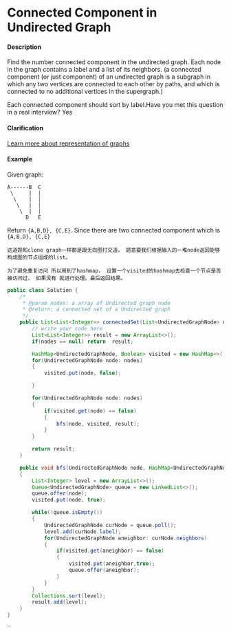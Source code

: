# Connected Component in Undirected Graph

#### Description

Find the number connected component in the undirected graph. Each node in the graph contains a label and a list of its neighbors. \(a connected component \(or just component\) of an undirected graph is a subgraph in which any two vertices are connected to each other by paths, and which is connected to no additional vertices in the supergraph.\)

Each connected component should sort by label.Have you met this question in a real interview?  Yes

#### Clarification

[Learn more about representation of graphs](http://www.lintcode.com/help/graph)

#### Example

Given graph:

```text
A------B  C
 \     |  | 
  \    |  |
   \   |  |
    \  |  |
      D   E
```

Return `{A,B,D}, {C,E}`. Since there are two connected component which is `{A,B,D}, {C,E}`

`这道题和clone graph一样都是跟无向图打交道， 题意要我们根据输入的一堆node返回能够构成图的节点组成的list。`

`为了避免重复访问 所以用到了hashmap， 设置一个visited的hashmap去检查一个节点是否被访问过， 如果没有 就进行处理。最后返回结果。`

```java
public class Solution {
    /*
     * @param nodes: a array of Undirected graph node
     * @return: a connected set of a Undirected graph
     */
    public List<List<Integer>> connectedSet(List<UndirectedGraphNode> nodes) {
        // write your code here
        List<List<Integer>> result = new ArrayList<>();
        if(nodes == null) return  result;

        HashMap<UndirectedGraphNode, Boolean> visited = new HashMap<>();
        for(UndirectedGraphNode node: nodes)
        {
            visited.put(node, false);

        }

        for(UndirectedGraphNode node: nodes)
        {
            if(visited.get(node) == false)
            {
                bfs(node, visited, result);
            }
        }

        return result;
    }

    public void bfs(UndirectedGraphNode node, HashMap<UndirectedGraphNode, Boolean> visited, List<List<Integer>> result)
    {
        List<Integer> level = new ArrayList<>();
        Queue<UndirectedGraphNode> queue = new LinkedList<>();
        queue.offer(node);
        visited.put(node, true);

        while(!queue.isEmpty())
        {
            UndirectedGraphNode curNode = queue.poll();
            level.add(curNode.label);
            for(UndirectedGraphNode aneighbor: curNode.neighbors)
            {
                if(visited.get(aneighbor) == false)
                {
                    visited.put(aneighbor,true);
                    queue.offer(aneighbor);
                }
            }
        }
        Collections.sort(level);
        result.add(level);
    }
}
```

 ``

